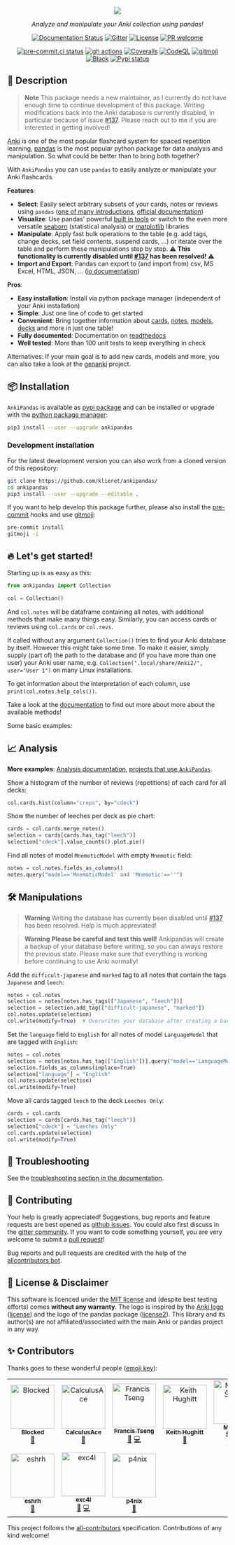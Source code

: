 <div align="center">
<a href="https://ankipandas.readthedocs.io/">
<img src="https://raw.githubusercontent.com/klieret/AnkiPandas/master/misc/logo/logo_github.png"></a>
<p align="center">
<em>Analyze and manipulate your Anki collection using pandas!</em>
</p>
</a>
<p>

[![Documentation Status](https://readthedocs.org/projects/ankipandas/badge/?version=latest)](https://ankipandas.readthedocs.io/) [![Gitter](https://img.shields.io/gitter/room/ankipandas/community.svg)](https://matrix.to/#/#AnkiPandas_community:gitter.im)
[![License](https://img.shields.io/github/license/klieret/ankipandas.svg)](https://github.com/klieret/ankipandas/blob/master/LICENSE.txt)
[![PR welcome](https://img.shields.io/badge/PR-Welcome-%23FF8300.svg)](https://git-scm.com/book/en/v2/GitHub-Contributing-to-a-Project)

</p>
<p>

[![pre-commit.ci status](https://results.pre-commit.ci/badge/github/klieret/AnkiPandas/master.svg)](https://results.pre-commit.ci/latest/github/klieret/AnkiPandas/master)
[![gh actions](https://github.com/klieret/AnkiPandas/workflows/testing/badge.svg)](https://github.com/klieret/AnkiPandas/actions) [![Coveralls](https://coveralls.io/repos/github/klieret/AnkiPandas/badge.svg?branch=master)](https://coveralls.io/github/klieret/AnkiPandas?branch=master)
[![CodeQL](https://github.com/klieret/AnkiPandas/actions/workflows/codeql.yml/badge.svg)](https://github.com/klieret/AnkiPandas/actions/workflows/codeql.yml)
[![gitmoji](https://img.shields.io/badge/gitmoji-%20😜%20😍-FFDD67.svg)](https://gitmoji.dev) [![Black](https://img.shields.io/badge/code%20style-black-000000.svg)](https://github.com/python/black)
[![Pypi status](https://badge.fury.io/py/ankipandas.svg)](https://pypi.org/project/ankipandas/)

</p>
</div>

## 📝 Description

> **Note**
> This package needs a new maintainer, as I currently do not have enough time to continue development
> of this package. Writing modifications back into the Anki database is currently disabled,
> in particular because of issue [#137](https://github.com/klieret/AnkiPandas/issues/137).
> Please reach out to me if you are interested in getting involved!

[Anki](https://apps.ankiweb.net/) is one of the most popular flashcard
system for spaced repetition learning,
[pandas](https://pandas.pydata.org/) is the most popular python package
for data analysis and manipulation. So what could be better than to
bring both together?

With `AnkiPandas` you can use `pandas` to easily analyze or manipulate
your Anki flashcards.

**Features**:

-   **Select**: Easily select arbitrary subsets of your cards, notes or
    reviews using `pandas` ([one of many
    introductions](https://medium.com/dunder-data/6fcd0170be9c),
    [official
    documentation](https://pandas.pydata.org/pandas-docs/stable/user_guide/indexing.html))
-   **Visualize**: Use pandas\' powerful [built in
    tools](https://pandas.pydata.org/pandas-docs/stable/user_guide/visualization.html)
    or switch to the even more versatile
    [seaborn](https://seaborn.pydata.org/) (statistical analysis) or
    [matplotlib](https://matplotlib.org/) libraries
-   **Manipulate**: Apply fast bulk operations to the table (e.g. add
    tags, change decks, set field contents, suspend cards, \...) or
    iterate over the table and perform these manipulations step by step.
    **⚠️ This functionality is currently disabled until [#137](https://github.com/klieret/AnkiPandas/issues/137) has been resolved! ⚠️**
-   **Import and Export**: Pandas can export to (and import from) csv,
    MS Excel, HTML, JSON, \... ([io
    documentation](https://pandas.pydata.org/pandas-docs/stable/user_guide/io.html))

**Pros**:

-   **Easy installation**: Install via python package manager
    (independent of your Anki installation)
-   **Simple**: Just one line of code to get started
-   **Convenient**: Bring together information about
    [cards](https://apps.ankiweb.net/docs/manual.html#cards),
    [notes](https://apps.ankiweb.net/docs/manual.html#notes-&-fields),
    [models](https://apps.ankiweb.net/docs/manual.html#note-types),
    [decks](https://apps.ankiweb.net/docs/manual.html#decks) and more in
    just one table!
-   **Fully documented**: Documentation on [readthedocs](https://ankipandas.readthedocs.io/)
-   **Well tested**: More than 100 unit tests to keep everything in
    check

Alternatives: If your main goal is to add new cards, models and more,
you can also take a look at the
[genanki](https://github.com/kerrickstaley/genanki) project.

## 📦 Installation

`AnkiPandas` is available as [pypi
package](https://pypi.org/project/ankipandas/) and can be installed or
upgrade with the [python package
manager](https://pip.pypa.io/en/stable/):

```sh
pip3 install --user --upgrade ankipandas
```

### Development installation

For the latest development version you can also work from a cloned
version of this repository:

```sh
git clone https://github.com/klieret/ankipandas/
cd ankipandas
pip3 install --user --upgrade --editable .
```

If you want to help develop this package further, please also install the
[pre-commit](https://pre-commit.ci/) hooks and use [gitmoji](https://gitmoji.dev/):

```sh
pre-commit install
gitmoji -i
```

## 🔥 Let's get started!

Starting up is as easy as this:

```python
from ankipandas import Collection

col = Collection()
```

And `col.notes` will be dataframe containing all notes, with additional
methods that make many things easy. Similarly, you can access cards or
reviews using `col.cards` or `col.revs`.

If called without any argument `Collection()` tries to find your Anki
database by itself. However this might take some time. To make it
easier, simply supply (part of) the path to the database and (if you
have more than one user) your Anki user name, e.g.
`Collection(".local/share/Anki2/", user="User 1")` on many Linux
installations.

To get information about the interpretation of each column, use
`print(col.notes.help_cols())`.

Take a look at the [documentation](https://ankipandas.readthedocs.io/)
to find out more about more about the available methods!

Some basic examples:

## 📈 Analysis

**More examples**: [Analysis
documentation](https://ankipandas.readthedocs.io/en/latest/examples.html),
[projects that use `AnkiPandas`](https://ankipandas.readthedocs.io/en/latest/projects_with_ap.html).

Show a histogram of the number of reviews (repetitions) of each card for
all decks:

```python
col.cards.hist(column="creps", by="cdeck")
```

Show the number of leeches per deck as pie chart:

```python
cards = col.cards.merge_notes()
selection = cards[cards.has_tag("leech")]
selection["cdeck"].value_counts().plot.pie()
```

Find all notes of model `MnemoticModel` with empty `Mnemotic` field:

```python
notes = col.notes.fields_as_columns()
notes.query("model=='MnemoticModel' and 'Mnemotic'==''")
```

## 🛠️ Manipulations

> **Warning**
> Writing the database has currently been disabled until
> [#137](https://github.com/klieret/AnkiPandas/issues/137) has been resolved.
> Help is much appreviated!

> **Warning**
> **Please be careful and test this well!**
> Ankipandas will create a backup of your database before writing, so you can always restore the previous state. Please make sure that everything is working before continuing to use Anki normally!

Add the `difficult-japanese` and `marked` tag to all notes that contain
the tags `Japanese` and `leech`:

```python
notes = col.notes
selection = notes[notes.has_tags(["Japanese", "leech"])]
selection = selection.add_tag(["difficult-japanese", "marked"])
col.notes.update(selection)
col.write(modify=True)  # Overwrites your database after creating a backup!
```

Set the `language` field to `English` for all notes of model
`LanguageModel` that are tagged with `English`:

```python
notes = col.notes
selection = notes[notes.has_tag(["English"])].query("model=='LanguageModel'").copy()
selection.fields_as_columns(inplace=True)
selection["language"] = "English"
col.notes.update(selection)
col.write(modify=True)
```

Move all cards tagged `leech` to the deck `Leeches Only`:

```python
cards = col.cards
selection = cards[cards.has_tag("leech")]
selection["cdeck"] = "Leeches Only"
col.cards.update(selection)
col.write(modify=True)
```

## 🐞 Troubleshooting

See the [troubleshooting section in the
documentation](https://ankipandas.readthedocs.io/en/latest/troubleshooting.html).

## 💖 Contributing

Your help is greatly appreciated! Suggestions, bug reports and feature
requests are best opened as [github
issues](https://github.com/klieret/ankipandas/issues). You could also
first discuss in the [gitter
community](https://matrix.to/#/#AnkiPandas_community:gitter.im). If you want to code
something yourself, you are very welcome to submit a [pull
request](https://github.com/klieret/AnkiPandas/pulls)!

Bug reports and pull requests are credited with the help of the [allcontributors bot](https://allcontributors.org/).

## 📃 License & Disclaimer

This software is licenced under the [MIT
license](https://github.com/klieret/ankipandas/blob/master/LICENSE.txt)
and (despite best testing efforts) comes **without any warranty**. The
logo is inspired by the [Anki
logo](https://github.com/ankitects/anki/blob/main/qt/aqt/data/web/imgs/anki-logo-thin.png)
([license](https://github.com/ankitects/anki/blob/main/LICENSE)) and
the logo of the pandas package
([license2](https://github.com/pandas-dev/pandas/blob/main/LICENSE)).
This library and its author(s) are not affiliated/associated with the
main Anki or pandas project in any way.

## ✨ Contributors

Thanks goes to these wonderful people ([emoji key](https://allcontributors.org/docs/en/emoji-key)):

<!-- ALL-CONTRIBUTORS-LIST:START - Do not remove or modify this section -->
<!-- prettier-ignore-start -->
<!-- markdownlint-disable -->
<table>
  <tbody>
    <tr>
      <td align="center"><a href="https://github.com/Blocked"><img src="https://avatars.githubusercontent.com/u/4366503?v=4?s=100" width="100px;" alt="Blocked"/><br /><sub><b>Blocked</b></sub></a><br /><a href="https://github.com/klieret/AnkiPandas/issues?q=author%3ABlocked" title="Bug reports">🐛</a></td>
      <td align="center"><a href="https://github.com/CalculusAce"><img src="https://avatars3.githubusercontent.com/u/42630988?v=4?s=100" width="100px;" alt="CalculusAce"/><br /><sub><b>CalculusAce</b></sub></a><br /><a href="https://github.com/klieret/AnkiPandas/issues?q=author%3ACalculusAce" title="Bug reports">🐛</a></td>
      <td align="center"><a href="http://frnsys.com"><img src="https://avatars.githubusercontent.com/u/1059947?v=4?s=100" width="100px;" alt="Francis Tseng"/><br /><sub><b>Francis Tseng</b></sub></a><br /><a href="https://github.com/klieret/AnkiPandas/issues?q=author%3Afrnsys" title="Bug reports">🐛</a> <a href="https://github.com/klieret/AnkiPandas/commits?author=frnsys" title="Code">💻</a></td>
      <td align="center"><a href="https://github.com/khughitt"><img src="https://avatars.githubusercontent.com/u/125001?v=4?s=100" width="100px;" alt="Keith Hughitt"/><br /><sub><b>Keith Hughitt</b></sub></a><br /><a href="https://github.com/klieret/AnkiPandas/issues?q=author%3Akhughitt" title="Bug reports">🐛</a></td>
      <td align="center"><a href="https://github.com/eumiro"><img src="https://avatars0.githubusercontent.com/u/6774676?v=4?s=100" width="100px;" alt="Miroslav Šedivý"/><br /><sub><b>Miroslav Šedivý</b></sub></a><br /><a href="https://github.com/klieret/AnkiPandas/commits?author=eumiro" title="Tests">⚠️</a> <a href="https://github.com/klieret/AnkiPandas/commits?author=eumiro" title="Code">💻</a></td>
      <td align="center"><a href="https://github.com/bollwyvl"><img src="https://avatars.githubusercontent.com/u/45380?v=4?s=100" width="100px;" alt="Nicholas Bollweg"/><br /><sub><b>Nicholas Bollweg</b></sub></a><br /><a href="https://github.com/klieret/AnkiPandas/commits?author=bollwyvl" title="Code">💻</a></td>
      <td align="center"><a href="http://thomasbrownback.com/"><img src="https://avatars2.githubusercontent.com/u/26754?v=4?s=100" width="100px;" alt="Thomas Brownback"/><br /><sub><b>Thomas Brownback</b></sub></a><br /><a href="https://github.com/klieret/AnkiPandas/issues?q=author%3Abrownbat" title="Bug reports">🐛</a></td>
    </tr>
    <tr>
      <td align="center"><a href="http://esrh.sdf.org"><img src="https://avatars.githubusercontent.com/u/16175276?v=4?s=100" width="100px;" alt="eshrh"/><br /><sub><b>eshrh</b></sub></a><br /><a href="https://github.com/klieret/AnkiPandas/commits?author=eshrh" title="Documentation">📖</a></td>
      <td align="center"><a href="https://github.com/exc4l"><img src="https://avatars3.githubusercontent.com/u/74188442?v=4?s=100" width="100px;" alt="exc4l"/><br /><sub><b>exc4l</b></sub></a><br /><a href="https://github.com/klieret/AnkiPandas/issues?q=author%3Aexc4l" title="Bug reports">🐛</a> <a href="https://github.com/klieret/AnkiPandas/commits?author=exc4l" title="Code">💻</a></td>
      <td align="center"><a href="https://github.com/p4nix"><img src="https://avatars1.githubusercontent.com/u/7038116?v=4?s=100" width="100px;" alt="p4nix"/><br /><sub><b>p4nix</b></sub></a><br /><a href="https://github.com/klieret/AnkiPandas/issues?q=author%3Ap4nix" title="Bug reports">🐛</a></td>
    </tr>
  </tbody>
</table>

<!-- markdownlint-restore -->
<!-- prettier-ignore-end -->

<!-- ALL-CONTRIBUTORS-LIST:END -->

This project follows the [all-contributors](https://github.com/all-contributors/all-contributors) specification. Contributions of any kind welcome!
